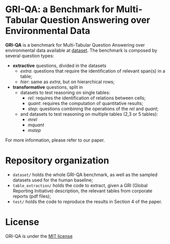 # GRI-QA: a Benchmark for Multi-Tabular Question Answering over Environmental Data

**GRI-QA** is a benchmark for Multi-Tabular Question Answering over environmental data available at [dataset](./dataset/). The benchmark is composed by several question types:  
- **extractive** questions, divided in the datasets  
  - *extra*: questions that require the identification of relevant span(s) in a table;  
  - *hier*: same as *extra*, but on hierarchical rows;  
- **transformative** questions, split in  
  - datasets to test reasoning on single tables:  
    - *rel*: requires the identification of relations between cells;  
    - *quant*: requires the computation of quantitative results;  
    - *step*: questions combining the operations of the *rel* and *quant*;  
  - and datasets to test reasoning on multiple tables (2,3 or 5 tables):  
    - *mrel*  
    - *mquant*  
    - *mstep*  

For more information, please refer to our paper.

# Repository organization

- `dataset/` holds the whole GRI-QA benchmark, as well as the sampled datasets used for the human baseline;
- `table_extraction/` holds the code to extract, given a GRI (Global Reporting Initiative) description, the relevant tables from corporate reports (pdf files);
- `test/` holds the code to reproduce the results in Section 4 of the paper.

# License

GRI-QA is under the [MIT license](./LICENSE)
